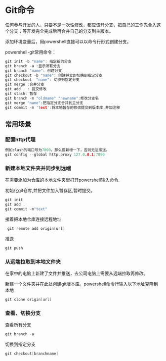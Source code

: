 # Git命令

<!--TOC-->

任何参与开发的人，只要不是一次性修改，都应该开分支，把自己的工作先合入这个分支；等开发完全完成后再合并自己的分支到主版本。

添加环境变量后，用powershell直接可以以命令行形式创建分支。

powershell-git常用命令：

```cpp
git init -b "name": 指定新的分支
git branch -a :显示所有分支
git branch "name": 创建分支
git checkout -b "name": 创建并立即切换到指定分支
git checkout  "name": 切换到指定分支
git merge :合并分支
git add . : 提交修改
git stash: 暂存
git branch -m "oldname" "newname":修改分支名
git merge "name":把指定分支合并到主分支
git commit -m 'text':将本地暂存的修改提交到版本库,并加注释
```

## 常用场景

### 配置http代理

```cpp
例如clash的端口号为7890，那么要新增一下，否则无法推送。
git config --global http.proxy 127.0.0.1:7890   
```

### 新建本地文件夹并同步到远端

在需要添加为仓库的本地文件夹里打开powershell输入命令.

初始化git仓库,并把文件加入暂存区,暂时提交。

```cpp
git init
git add .
git commit -m"text"
```

接着把本地仓库连接远程地址

```c
 git remote add origin[url]
```

推送

```cpp
git push
```

### 从远端拉取到本地文件夹

在家中的电脑上新建了文件并推送，去公司电脑上需要从远端拉取再修改。

新建一个文件夹并在此处创建git版本库。powershell命令行输入以下地址克隆到本地

```cpp
git clone origin[url]
```

### 查看、切换分支

查看所有分支

```cpp
git branch -a
```

切换到指定分支

```cpp
git checkout[branchname]
```
